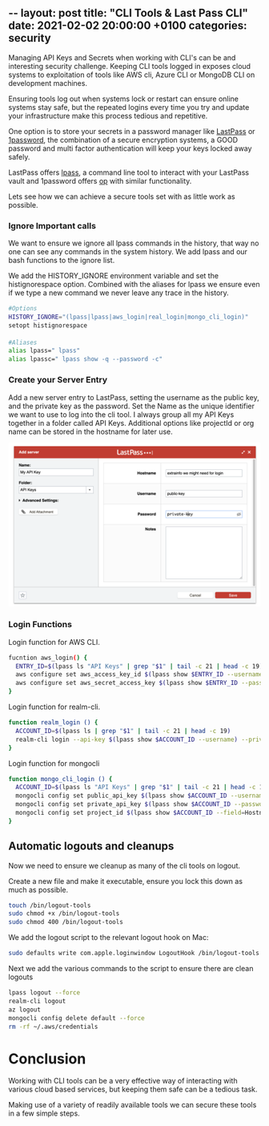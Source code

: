--
layout: post
title:  "CLI Tools & Last Pass CLI"
date:   2021-02-02 20:00:00 +0100
categories: security
---

Managing API Keys and Secrets when working with CLI's can be and interesting security challenge. Keeping CLI tools logged in exposes cloud systems to exploitation of tools like AWS cli, Azure CLI or MongoDB CLI on development machines. 

Ensuring tools log out when systems lock or restart can ensure online systems stay safe, but the repeated logins every time you try and update your infrastructure make this process tedious and repetitive. 

One option is to store your secrets in a password manager like [LastPass](https://www.lastpass.com/) or [1password](https://1password.com/), the combination of a secure encryption systems, a GOOD password and multi factor authentication will keep your keys locked away safely. 

LastPass offers [lpass](https://github.com/lastpass/lastpass-cli), a command line tool to interact with your LastPass vault and 1password offers [op](https://1password.com/downloads/command-line/) with similar functionality. 

Lets see how we can achieve a secure tools set with as little work as possible.

### Ignore Important calls
We want to ensure we ignore all lpass commands in the history, that way no one can see any commands in the system history. We add lpass and our bash functions to the ignore list.

We add the HISTORY_IGNORE environment variable and set the histignorespace option. Combined with the aliases for lpass we ensure even if we type a new command we never leave any trace in the history.

```bash
#Options
HISTORY_IGNORE="(lpass|lpass|aws_login|real_login|mongo_cli_login)"
setopt histignorespace

#Aliases
alias lpass=" lpass"
alias lpassc=" lpass show -q --password -c"
```

### Create your Server Entry
Add a new server entry to LastPass, setting the username as the public key, and the private key as the password. Set the Name as the unique identifier we want to use to log into the cli tool. I always group all my API Keys together in a folder called API Keys. Additional options like projectId or org name can be stored in the hostname for later use.

![Lastpass Entry](/assets/new_secret.png)

### Login Functions

Login function for AWS CLI.

```bash
fucntion aws_login() {
  ENTRY_ID=$(lpass ls "API Keys" | grep "$1" | tail -c 21 | head -c 19)
  aws configure set aws_access_key_id $(lpass show $ENTRY_ID --username)
  aws configure set aws_secret_access_key $(lpass show $ENTRY_ID --password)
}
```

Login function for realm-cli.

```bash
function realm_login () {
  ACCOUNT_ID=$(lpass ls | grep "$1" | tail -c 21 | head -c 19)
  realm-cli login --api-key $(lpass show $ACCOUNT_ID --username) --private-api-key $(lpass show $ACCOUNT_ID --password)
}
```

Login function for mongocli

```bash
function mongo_cli_login () {
  ACCOUNT_ID=$(lpass ls "API Keys" | grep "$1" | tail -c 21 | head -c 19)
  mongocli config set public_api_key $(lpass show $ACCOUNT_ID --username)
  mongocli config set private_api_key $(lpass show $ACCOUNT_ID --password)
  mongocli config set project_id $(lpass show $ACCOUNT_ID --field=Hostname)
}
```

## Automatic logouts and cleanups

Now we need to ensure we cleanup as many of the cli tools on logout.

Create a new file and make it executable, ensure you lock this down as much as possible.
```bash
touch /bin/logout-tools
sudo chmod +x /bin/logout-tools
sudo chmod 400 /bin/logout-tools
```

We add the logout script to the relevant logout hook on Mac:
```bash
sudo defaults write com.apple.loginwindow LogoutHook /bin/logout-tools
```

Next we add the various commands to the script to ensure there are clean logouts

```bash
lpass logout --force
realm-cli logout
az logout
mongocli config delete default --force
rm -rf ~/.aws/credentials
```

# Conclusion 

Working with CLI tools can be a very effective way of interacting with various cloud based services, but keeping them safe can be a tedious task.

Making use of a variety of readily available tools we can secure these tools in a few simple steps.

